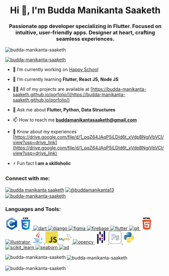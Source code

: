 <h1 align="center">Hi 👋, I'm Budda Manikanta Saaketh</h1>
<h3 align="center">Passionate app developer specializing in Flutter. Focused on intuitive, user-friendly apps. Designer at heart, crafting seamless experiences.</h3>

<p align="left"> <img src="https://komarev.com/ghpvc/?username=budda-manikanta-saaketh&label=Profile%20views&color=0e75b6&style=flat" alt="budda-manikanta-saaketh" /> </p>

<p align="left"> <a href="https://github.com/ryo-ma/github-profile-trophy"><img src="https://github-profile-trophy.vercel.app/?username=budda-manikanta-saaketh" alt="budda-manikanta-saaketh" /></a> </p>

- 🔭 I’m currently working on [Happy School](https://github.com/budda-manikanta-saaketh/happy_school)

- 🌱 I’m currently learning **Flutter, React JS, Node JS**

- 👨‍💻 All of my projects are available at [https://budda-manikanta-saaketh.github.io/porfolio/](https://budda-manikanta-saaketh.github.io/porfolio/)

- 💬 Ask me about **Flutter, Python, Data Structures**

- 📫 How to reach me **buddamanikantasaaketh@gmail.com**

- 📄 Know about my experiences [https://drive.google.com/file/d/1_pqZ64JAqP5iLDId6t_xVdpBNgiVbVCl/view?usp=drive_link](https://drive.google.com/file/d/1_pqZ64JAqP5iLDId6t_xVdpBNgiVbVCl/view?usp=drive_link)

- ⚡ Fun fact **I am a skilloholic**

<h3 align="left">Connect with me:</h3>
<p align="left">
<a href="https://linkedin.com/in/budda manikanta saaketh" target="blank"><img align="center" src="https://raw.githubusercontent.com/rahuldkjain/github-profile-readme-generator/master/src/images/icons/Social/linked-in-alt.svg" alt="budda manikanta saaketh" height="30" width="40" /></a>
<a href="https://www.hackerrank.com/@buddamanikanta13" target="blank"><img align="center" src="https://raw.githubusercontent.com/rahuldkjain/github-profile-readme-generator/master/src/images/icons/Social/hackerrank.svg" alt="@buddamanikanta13" height="30" width="40" /></a>
<a href="https://www.leetcode.com/budda-manikanta-saaketh" target="blank"><img align="center" src="https://raw.githubusercontent.com/rahuldkjain/github-profile-readme-generator/master/src/images/icons/Social/leet-code.svg" alt="budda-manikanta-saaketh" height="30" width="40" /></a>
</p>

<h3 align="left">Languages and Tools:</h3>
<p align="left"> <a href="https://www.cprogramming.com/" target="_blank" rel="noreferrer"> <img src="https://raw.githubusercontent.com/devicons/devicon/master/icons/c/c-original.svg" alt="c" width="40" height="40"/> </a> <a href="https://www.w3schools.com/css/" target="_blank" rel="noreferrer"> <img src="https://raw.githubusercontent.com/devicons/devicon/master/icons/css3/css3-original-wordmark.svg" alt="css3" width="40" height="40"/> </a> <a href="https://dart.dev" target="_blank" rel="noreferrer"> <img src="https://www.vectorlogo.zone/logos/dartlang/dartlang-icon.svg" alt="dart" width="40" height="40"/> </a> <a href="https://www.djangoproject.com/" target="_blank" rel="noreferrer"> <img src="https://cdn.worldvectorlogo.com/logos/django.svg" alt="django" width="40" height="40"/> </a> <a href="https://www.figma.com/" target="_blank" rel="noreferrer"> <img src="https://www.vectorlogo.zone/logos/figma/figma-icon.svg" alt="figma" width="40" height="40"/> </a> <a href="https://firebase.google.com/" target="_blank" rel="noreferrer"> <img src="https://www.vectorlogo.zone/logos/firebase/firebase-icon.svg" alt="firebase" width="40" height="40"/> </a> <a href="https://flutter.dev" target="_blank" rel="noreferrer"> <img src="https://www.vectorlogo.zone/logos/flutterio/flutterio-icon.svg" alt="flutter" width="40" height="40"/> </a> <a href="https://git-scm.com/" target="_blank" rel="noreferrer"> <img src="https://www.vectorlogo.zone/logos/git-scm/git-scm-icon.svg" alt="git" width="40" height="40"/> </a> <a href="https://www.w3.org/html/" target="_blank" rel="noreferrer"> <img src="https://raw.githubusercontent.com/devicons/devicon/master/icons/html5/html5-original-wordmark.svg" alt="html5" width="40" height="40"/> </a> <a href="https://www.adobe.com/in/products/illustrator.html" target="_blank" rel="noreferrer"> <img src="https://www.vectorlogo.zone/logos/adobe_illustrator/adobe_illustrator-icon.svg" alt="illustrator" width="40" height="40"/> </a> <a href="https://www.java.com" target="_blank" rel="noreferrer"> <img src="https://raw.githubusercontent.com/devicons/devicon/master/icons/java/java-original.svg" alt="java" width="40" height="40"/> </a> <a href="https://developer.mozilla.org/en-US/docs/Web/JavaScript" target="_blank" rel="noreferrer"> <img src="https://raw.githubusercontent.com/devicons/devicon/master/icons/javascript/javascript-original.svg" alt="javascript" width="40" height="40"/> </a> <a href="https://www.mysql.com/" target="_blank" rel="noreferrer"> <img src="https://raw.githubusercontent.com/devicons/devicon/master/icons/mysql/mysql-original-wordmark.svg" alt="mysql" width="40" height="40"/> </a> <a href="https://opencv.org/" target="_blank" rel="noreferrer"> <img src="https://www.vectorlogo.zone/logos/opencv/opencv-icon.svg" alt="opencv" width="40" height="40"/> </a> <a href="https://pandas.pydata.org/" target="_blank" rel="noreferrer"> <img src="https://raw.githubusercontent.com/devicons/devicon/2ae2a900d2f041da66e950e4d48052658d850630/icons/pandas/pandas-original.svg" alt="pandas" width="40" height="40"/> </a> <a href="https://www.photoshop.com/en" target="_blank" rel="noreferrer"> <img src="https://raw.githubusercontent.com/devicons/devicon/master/icons/photoshop/photoshop-line.svg" alt="photoshop" width="40" height="40"/> </a> <a href="https://www.python.org" target="_blank" rel="noreferrer"> <img src="https://raw.githubusercontent.com/devicons/devicon/master/icons/python/python-original.svg" alt="python" width="40" height="40"/> </a> <a href="https://scikit-learn.org/" target="_blank" rel="noreferrer"> <img src="https://upload.wikimedia.org/wikipedia/commons/0/05/Scikit_learn_logo_small.svg" alt="scikit_learn" width="40" height="40"/> </a> <a href="https://seaborn.pydata.org/" target="_blank" rel="noreferrer"> <img src="https://seaborn.pydata.org/_images/logo-mark-lightbg.svg" alt="seaborn" width="40" height="40"/> </a> <a href="https://www.adobe.com/products/xd.html" target="_blank" rel="noreferrer"> <img src="https://cdn.worldvectorlogo.com/logos/adobe-xd.svg" alt="xd" width="40" height="40"/> </a> </p>

<p><img align="left" src="https://github-readme-stats.vercel.app/api/top-langs?username=budda-manikanta-saaketh&show_icons=true&locale=en&layout=compact" alt="budda-manikanta-saaketh" /></p>

<p>&nbsp;<img align="center" src="https://github-readme-stats.vercel.app/api?username=budda-manikanta-saaketh&show_icons=true&locale=en" alt="budda-manikanta-saaketh" /></p>

<p><img align="center" src="https://github-readme-streak-stats.herokuapp.com/?user=budda-manikanta-saaketh&" alt="budda-manikanta-saaketh" /></p>
